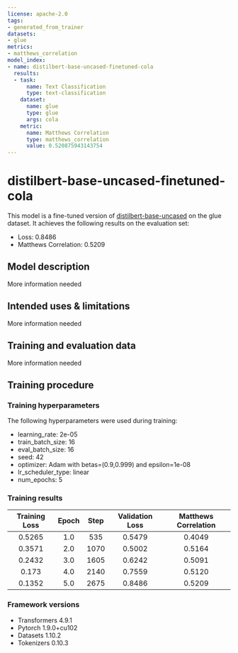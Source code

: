 ```yaml
---
license: apache-2.0
tags:
- generated_from_trainer
datasets:
- glue
metrics:
- matthews_correlation
model_index:
- name: distilbert-base-uncased-finetuned-cola
  results:
  - task:
      name: Text Classification
      type: text-classification
    dataset:
      name: glue
      type: glue
      args: cola
    metric:
      name: Matthews Correlation
      type: matthews_correlation
      value: 0.520875943143754
---
```


<!-- This model card has been generated automatically according to the information the Trainer had access to. You
should probably proofread and complete it, then remove this comment. -->

# distilbert-base-uncased-finetuned-cola

This model is a fine-tuned version of [distilbert-base-uncased](https://huggingface.co/distilbert-base-uncased) on the glue dataset.
It achieves the following results on the evaluation set:
- Loss: 0.8486
- Matthews Correlation: 0.5209

## Model description

More information needed

## Intended uses & limitations

More information needed

## Training and evaluation data

More information needed

## Training procedure

### Training hyperparameters

The following hyperparameters were used during training:
- learning_rate: 2e-05
- train_batch_size: 16
- eval_batch_size: 16
- seed: 42
- optimizer: Adam with betas=(0.9,0.999) and epsilon=1e-08
- lr_scheduler_type: linear
- num_epochs: 5

### Training results

| Training Loss | Epoch | Step | Validation Loss | Matthews Correlation |
|:-------------:|:-----:|:----:|:---------------:|:--------------------:|
| 0.5265        | 1.0   | 535  | 0.5479          | 0.4049               |
| 0.3571        | 2.0   | 1070 | 0.5002          | 0.5164               |
| 0.2432        | 3.0   | 1605 | 0.6242          | 0.5091               |
| 0.173         | 4.0   | 2140 | 0.7559          | 0.5120               |
| 0.1352        | 5.0   | 2675 | 0.8486          | 0.5209               |


### Framework versions

- Transformers 4.9.1
- Pytorch 1.9.0+cu102
- Datasets 1.10.2
- Tokenizers 0.10.3
